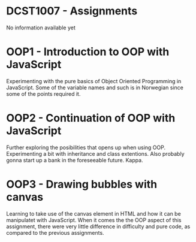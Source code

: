 # DCST1007 - Assignments
No information available yet

# OOP1 - Introduction to OOP with JavaScript
Experimenting with the pure basics of Object Oriented Programming in JavaScript. Some of the variable names and such is in Norwegian since some of the points required it.

# OOP2 - Continuation of OOP with JavaScript
Further exploring the posibilities that opens up when using OOP. Experimenting a bit with inheritance and class extentions. Also probably gonna start up a bank in the foreseeable future. Kappa.

# OOP3 - Drawing bubbles with canvas
Learning to take use of the canvas element in HTML and how it can be manipulatet with JavaScript. When it comes the the OOP aspect of this assignment, there were very little difference in difficulty and pure code, as compared to the previous assignments.